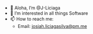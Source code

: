- 🤙 Aloha, I’m @J-Liciaga
- 👀 I’m interested in all things Software
- 📫 How to reach me:
  - Email: josiah.liciagasilva@pm.me

<!---
J-Liciaga/J-Liciaga is a ✨ special ✨ repository because its `README.md` (this file) appears on your GitHub profile.
You can click the Preview link to take a look at your changes.
--->
